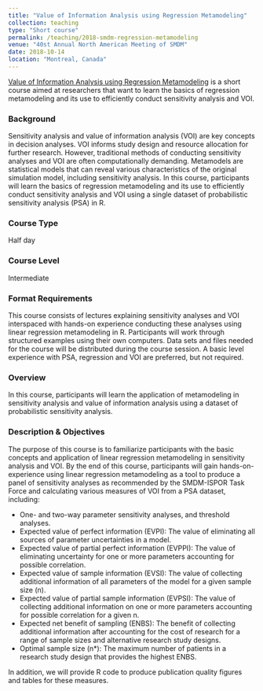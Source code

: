 ```yaml
---
title: "Value of Information Analysis using Regression Metamodeling"
collection: teaching
type: "Short course"
permalink: /teaching/2018-smdm-regression-metamodeling
venue: "40st Annual North American Meeting of SMDM"
date: 2018-10-14
location: "Montreal, Canada"
---
```

[Value of Information Analysis using Regression Metamodeling](https://smdm.confex.com/smdm/2018/meetingapp.cgi/Session/2820) is a short course aimed at researchers that want to learn the basics of regression metamodeling and its use to efficiently conduct sensitivity analysis and VOI.

### Background
Sensitivity analysis and value of information analysis (VOI) are key concepts in decision analyses. VOI informs study design and resource allocation for further research. However, traditional methods of conducting sensitivity analyses and VOI are often computationally demanding. Metamodels are statistical models that can reveal various characteristics of the original simulation model, including sensitivity analysis. In this course, participants will learn the basics of regression metamodeling and its use to efficiently conduct sensitivity analysis and VOI using a single dataset of probabilistic sensitivity analysis (PSA) in R.

### Course Type
Half day

### Course Level
Intermediate

### Format Requirements
This course consists of lectures explaining sensitivity analyses and VOI interspaced with hands-on experience conducting these analyses using linear regression metamodeling in R. Participants will work through structured examples using their own computers. Data sets and files needed for the course will be distributed during the course session. A basic level experience with PSA, regression and VOI are preferred, but not required.

### Overview
In this course, participants will learn the application of metamodeling in sensitivity analysis and value of information analysis using a dataset of probabilistic sensitivity analysis.

### Description & Objectives
The purpose of this course is to familiarize participants with the basic concepts and application of linear regression metamodeling in sensitivity analysis and VOI. By the end of this course, participants will gain hands-on-experience using linear regression metamodeling as a tool to produce a panel of sensitivity analyses as recommended by the SMDM-ISPOR Task Force and calculating various measures of VOI from a PSA dataset, including:

* One- and two-way parameter sensitivity analyses, and threshold analyses.
* Expected value of perfect information (EVPI): The value of eliminating all sources of parameter uncertainties in a model.
* Expected value of partial perfect information (EVPPI): The value of eliminating uncertainty for one or more parameters accounting for possible correlation.
* Expected value of sample information (EVSI): The value of collecting additional information of all parameters of the model for a given sample size (n).
* Expected value of partial sample information (EVPSI): The value of collecting additional information on one or more parameters accounting for possible correlation for a given n.
* Expected net benefit of sampling (ENBS): The benefit of collecting additional information after accounting for the cost of research for a range of sample sizes and alternative research study designs.
* Optimal sample size (n*): The maximum number of patients in a research study design that provides the highest ENBS.

In addition, we will provide R code to produce publication quality figures and tables for these measures.
